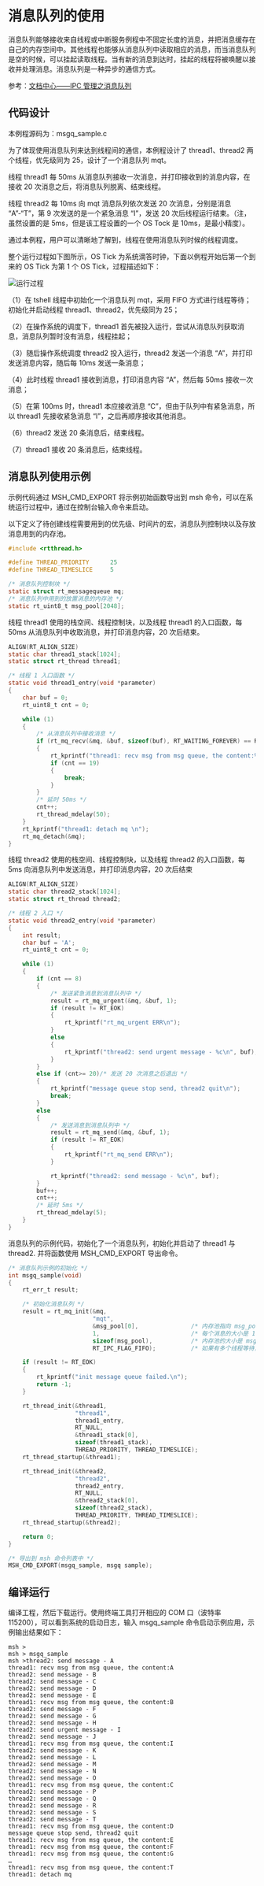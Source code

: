 # 消息队列的使用

消息队列能够接收来自线程或中断服务例程中不固定长度的消息，并把消息缓存在自己的内存空间中。其他线程也能够从消息队列中读取相应的消息，而当消息队列是空的时候，可以挂起读取线程。当有新的消息到达时，挂起的线程将被唤醒以接收并处理消息。消息队列是一种异步的通信方式。

参考：[文档中心——IPC 管理之消息队列](https://www.rt-thread.org/document/site/#/rt-thread-version/rt-thread-standard/programming-manual/ipc2/ipc2?id=%e6%b6%88%e6%81%af%e9%98%9f%e5%88%97)

## 代码设计

本例程源码为：msgq_sample.c

为了体现使用消息队列来达到线程间的通信，本例程设计了 thread1、thread2 两个线程，优先级同为 25，设计了一个消息队列 mqt。

线程 thread1 每 50ms 从消息队列接收一次消息，并打印接收到的消息内容，在接收 20 次消息之后，将消息队列脱离、结束线程。

线程 thread2 每 10ms 向 mqt 消息队列依次发送 20 次消息，分别是消息 “A”-“T”，第 9 次发送的是一个紧急消息 “I”，发送 20 次后线程运行结束。（注，虽然设置的是 5ms，但是该工程设置的一个 OS Tock 是 10ms，是最小精度）。

通过本例程，用户可以清晰地了解到，线程在使用消息队列时候的线程调度。

整个运行过程如下图所示，OS Tick 为系统滴答时钟，下面以例程开始后第一个到来的 OS Tick 为第 1 个 OS Tick，过程描述如下：

![运行过程](figures/process80.png)

（1）在 tshell 线程中初始化一个消息队列 mqt，采用 FIFO 方式进行线程等待；初始化并启动线程 thread1、thread2，优先级同为 25；

（2）在操作系统的调度下，thread1 首先被投入运行，尝试从消息队列获取消息，消息队列暂时没有消息，线程挂起；

（3）随后操作系统调度 thread2 投入运行，thread2 发送一个消息 “A”，并打印发送消息内容，随后每 10ms 发送一条消息；

（4）此时线程 thread1 接收到消息，打印消息内容 “A”，然后每 50ms 接收一次消息；

（5）在第 100ms 时，thread1 本应接收消息 “C”，但由于队列中有紧急消息，所以 thread1 先接收紧急消息 “I”，之后再顺序接收其他消息。

（6）thread2 发送 20 条消息后，结束线程。

（7）thread1 接收 20 条消息后，结束线程。

## 消息队列使用示例

示例代码通过 MSH_CMD_EXPORT 将示例初始函数导出到 msh 命令，可以在系统运行过程中，通过在控制台输入命令来启动。

以下定义了待创建线程需要用到的优先级、时间片的宏，消息队列控制块以及存放消息用到的内存池。

```C
#include <rtthread.h>

#define THREAD_PRIORITY      25
#define THREAD_TIMESLICE     5

/* 消息队列控制块 */
static struct rt_messagequeue mq;
/* 消息队列中用到的放置消息的内存池 */
static rt_uint8_t msg_pool[2048];
```

线程 thread1 使用的栈空间、线程控制块，以及线程 thread1 的入口函数，每 50ms 从消息队列中收取消息，并打印消息内容，20 次后结束。

```c
ALIGN(RT_ALIGN_SIZE)
static char thread1_stack[1024];
static struct rt_thread thread1;

/* 线程 1 入口函数 */
static void thread1_entry(void *parameter)
{
    char buf = 0;
    rt_uint8_t cnt = 0;

    while (1)
    {
        /* 从消息队列中接收消息 */
        if (rt_mq_recv(&mq, &buf, sizeof(buf), RT_WAITING_FOREVER) == RT_EOK)
        {
            rt_kprintf("thread1: recv msg from msg queue, the content:%c\n", buf);
            if (cnt == 19)
            {
                break;
            }
        }
        /* 延时 50ms */
        cnt++;
        rt_thread_mdelay(50);
    }
    rt_kprintf("thread1: detach mq \n");
    rt_mq_detach(&mq);
}
```

线程 thread2 使用的栈空间、线程控制块，以及线程 thread2 的入口函数，每 5ms 向消息队列中发送消息，并打印消息内容，20 次后结束

```c
ALIGN(RT_ALIGN_SIZE)
static char thread2_stack[1024];
static struct rt_thread thread2;

/* 线程 2 入口 */
static void thread2_entry(void *parameter)
{
    int result;
    char buf = 'A';
    rt_uint8_t cnt = 0;

    while (1)
    {
        if (cnt == 8)
        {
            /* 发送紧急消息到消息队列中 */
            result = rt_mq_urgent(&mq, &buf, 1);
            if (result != RT_EOK)
            {
                rt_kprintf("rt_mq_urgent ERR\n");
            }
            else
            {
                rt_kprintf("thread2: send urgent message - %c\n", buf);
            }
        }
        else if (cnt>= 20)/* 发送 20 次消息之后退出 */
        {
            rt_kprintf("message queue stop send, thread2 quit\n");
            break;
        }
        else
        {
            /* 发送消息到消息队列中 */
            result = rt_mq_send(&mq, &buf, 1);
            if (result != RT_EOK)
            {
                rt_kprintf("rt_mq_send ERR\n");
            }

            rt_kprintf("thread2: send message - %c\n", buf);
        }
        buf++;
        cnt++;
        /* 延时 5ms */
        rt_thread_mdelay(5);
    }
}
```

消息队列的示例代码，初始化了一个消息队列，初始化并启动了 thread1 与 thread2. 并将函数使用 MSH_CMD_EXPORT 导出命令。

```c
/* 消息队列示例的初始化 */
int msgq_sample(void)
{
    rt_err_t result;

    /* 初始化消息队列 */
    result = rt_mq_init(&mq,
                        "mqt",
                        &msg_pool[0],               /* 内存池指向 msg_pool */
                        1,                          /* 每个消息的大小是 1 字节 */
                        sizeof(msg_pool),           /* 内存池的大小是 msg_pool 的大小 */
                        RT_IPC_FLAG_FIFO);          /* 如果有多个线程等待，按照先来先得到的方法分配消息 */

    if (result != RT_EOK)
    {
        rt_kprintf("init message queue failed.\n");
        return -1;
    }

    rt_thread_init(&thread1,
                   "thread1",
                   thread1_entry,
                   RT_NULL,
                   &thread1_stack[0],
                   sizeof(thread1_stack),
                   THREAD_PRIORITY, THREAD_TIMESLICE);
    rt_thread_startup(&thread1);

    rt_thread_init(&thread2,
                   "thread2",
                   thread2_entry,
                   RT_NULL,
                   &thread2_stack[0],
                   sizeof(thread2_stack),
                   THREAD_PRIORITY, THREAD_TIMESLICE);
    rt_thread_startup(&thread2);

    return 0;
}

/* 导出到 msh 命令列表中 */
MSH_CMD_EXPORT(msgq_sample, msgq sample);
```

## 编译运行

编译工程，然后下载运行。使用终端工具打开相应的 COM 口（波特率 115200），可以看到系统的启动日志，输入 msgq_sample 命令启动示例应用，示例输出结果如下：

```shell
msh >
msh > msgq_sample
msh >thread2: send message - A
thread1: recv msg from msg queue, the content:A
thread2: send message - B
thread2: send message - C
thread2: send message - D
thread2: send message - E
thread1: recv msg from msg queue, the content:B
thread2: send message - F
thread2: send message - G
thread2: send message - H
thread2: send urgent message - I
thread2: send message - J
thread1: recv msg from msg queue, the content:I
thread2: send message - K
thread2: send message - L
thread2: send message - M
thread2: send message - N
thread2: send message - O
thread1: recv msg from msg queue, the content:C
thread2: send message - P
thread2: send message - Q
thread2: send message - R
thread2: send message - S
thread2: send message - T
thread1: recv msg from msg queue, the content:D
message queue stop send, thread2 quit
thread1: recv msg from msg queue, the content:E
thread1: recv msg from msg queue, the content:F
thread1: recv msg from msg queue, the content:G
…
thread1: recv msg from msg queue, the content:T
thread1: detach mq
```


